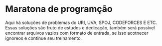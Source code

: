 # Maratona de programção

Aqui há soluções de problemas do URI, UVA, SPOJ, CODEFORCES E ETC.
Essas soluções são fruto de estudos e dedicação, também será possível encontrar arquivos vazios com formato de entrada, se isso acotnecer ignoreos e continue seu treinamento.
